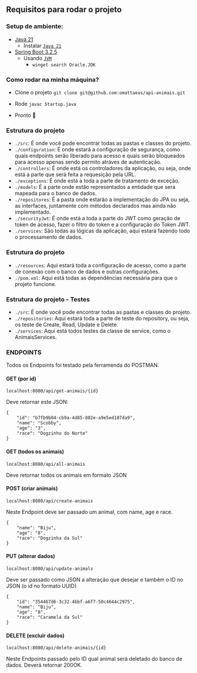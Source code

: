 ## Requisitos para rodar o projeto

### Setup de ambiente:

- [Java 21](https://www.java.com/pt-BR/)
  - Instalar [`Java 21`](https://www.oracle.com/br/java/technologies/downloads/#java21)
- [Spring Boot 3.2.5](https://spring.io/projects/spring-boot)
  - Usando [`JVM`](https://github.com/nvm-sh/nvm)
    - `winget search Oracle.JDK`
   
### Como rodar na minha máquina?

- Clone o projeto `git clone git@github.com:omattaeus/api-animais.git`
  
- Rode `javac Startup.java`
- Pronto 🎉

### Estrutura do projeto

- `./src`: É onde você pode encontrar todas as pastas e classes do projeto.
- `./configuration`: É onde estará a configuração de segurança, como quais endpoints serão liberado para acesso e quais serão bloqueados para acesso apenas sendo permito atráves de autenticação.
- `./controllers`: É onde está os controladores da aplicação, ou seja, onde está a parte que será feita a requesição pela URL.
- `./exceptions`: É onde está a toda a parte de tratamento de exceção.
- `./models`: É a parte onde estão representados a entidade que sera mapeada para o banco de dados.
- `./repositores`: É a pasta onde estarão a implementação do JPA ou seja, as interfaces, juntamente com métodos declarados mas ainda não implementado.
- `./securityJwt`: É onde está a toda a parte do JWT como geração de token de acesso, fazer o filtro do token e a configuração do Token JWT.
- `./services`: São todas as lógicas da aplicação, aqui estará fazendo todo o processamento de dados.

### Estrutura do projeto

- `./resources`: Aqui estará toda a configuração de acesso, como a parte de conexão com o banco de dados e outras configurações.
- `./pom.xml`: Aqui está todas as dependências necessária para que o projeto funcione.

### Estrutura do projeto - Testes

- `./src`: É onde você pode encontrar todas as pastas e classes do projeto.
- `./repositories`: Aqui estará toda a parte de teste do repository, ou seja, os teste de Create, Read, Update e Delete.
- `./services`: Aqui está todos testes da classe de service, como o AnimaisServices.

### ENDPOINTS
Todos os Endpoints foi testado pela ferramenda do POSTMAN.

#### GET (por id)


  
    localhost:8080/api/get-animais/{id}

Deve retornar este JSON:

    {
        "id": "b7fb9b04-cb9a-4d85-802e-a9e5ed107da9",
        "name": "Scobby",
        "age": "3",
        "race": "Dogzinho do Norte"
    }

#### GET (todos os animais)


  
    localhost:8080/api/all-animais

Deve retornar todos os animais em formato JSON

#### POST (criar animais)


  
    localhost:8080/api/create-animais

Neste Endpoint deve ser passado um animal, com name, age e race.

    {
        "name": "Biju",
        "age": "8",
        "race": "Dogzinha da Sul"
    }

#### PUT (alterar dados)

    localhost:8080/api/update-animals

Deve ser passado como JSON a alteração que desejar e também o ID no JSON (o id no formato UUID)

    {
        "id": "354467d6-3c32-4bbf-a6f7-50c4644c2975",
        "name": "Biju",
        "age": "8",
        "race": "Caramela da Sul"
    }

#### DELETE (excluir dados)

    localhost:8080/api/delete-animais/{id}

Neste Endpoints passado pelo ID qual animal será deletado do banco de dados.
Deverá retornar 200OK.
